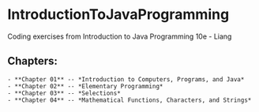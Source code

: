 # IntroductionToJavaProgramming
Coding exercises from Introduction to Java Programming 10e - Liang

## Chapters: 
    - **Chapter 01** -- *Introduction to Computers, Programs, and Java*
    - **Chapter 02** -- *Elementary Programming*
    - **Chapter 03** -- *Selections*
    - **Chapter 04** -- *Mathematical Functions, Characters, and Strings*

